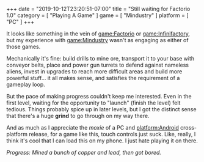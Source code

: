 +++
date = "2019-10-12T23:20:51-07:00"
title = "Still waiting for Factorio 1.0"
category = [ "Playing A Game" ]
game = [ "Mindustry" ]
platform = [ "PC" ]
+++

It looks like something in the vein of <game:Factorio> or <game:Infinifactory>, but my experience with <game:Mindustry> wasn't as engaging as either of those games.

Mechanically it's fine: build drills to mine ore, transport it to your base with conveyor belts, place and power gun turrets to defend against nameless aliens, invest in upgrades to reach more difficult areas and build more powerful stuff... it all makes sense, and satisfies the requirement of a gameplay loop.

But the pace of making progress couldn't keep me interested.  Even in the first level, waiting for the opportunity to "launch" (finish the level) felt tedious.  Things probably spice up in later levels, but I got the distinct sense that there's a huge <b>grind</b> to go through on my way there.

And as much as I appreciate the <i>moxie</i> of a PC and <platform:Android> cross-platform release, for a game like this, touch controls just suck.  Like, really, I think it's cool that I can load this on my phone.  I just hate playing it on there.

<i>Progress: Mined a bunch of copper and lead, then got bored.</i>
